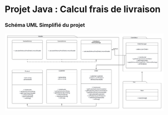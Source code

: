 # Projet Java : Calcul frais de livraison

### Schéma UML Simplifié du projet
![UML](https://github.com/ash-e/TraitementCommandes/blob/master/TraitementCommandes.png)
